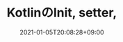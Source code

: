 ---
title: "KotlinのInit, setter, "
date: 2021-01-05T20:08:28+09:00
Description: ""
Tags: []
Categories: []
DisableComments: false
---